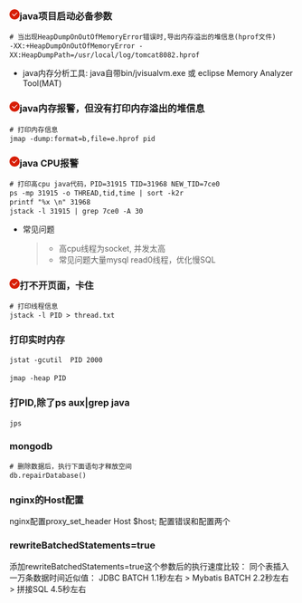 
### <img src="../../assets/18.png"/>java项目启动必备参数
~~~shell script
# 当出现HeapDumpOnOutOfMemoryError错误时,导出内存溢出的堆信息(hprof文件)
-XX:+HeapDumpOnOutOfMemoryError -XX:HeapDumpPath=/usr/local/log/tomcat8082.hprof
~~~
* java内存分析工具: java自带bin/jvisualvm.exe 或 eclipse Memory Analyzer Tool(MAT)

### <img src="../../assets/18.png"/>java内存报警，但没有打印内存溢出的堆信息
```shell script
# 打印内存信息
jmap -dump:format=b,file=e.hprof pid
```

### <img src="../../assets/18.png"/>java CPU报警
```shell script
# 打印高cpu java代码，PID=31915 TID=31968 NEW_TID=7ce0 
ps -mp 31915 -o THREAD,tid,time | sort -k2r
printf "%x \n" 31968
jstack -l 31915 | grep 7ce0 -A 30
```
* 常见问题
    > * 高cpu线程为socket, 并发太高
    > * 常见问题大量mysql read0线程，优化慢SQL

### <img src="../../assets/18.png"/>打不开页面，卡住
```shell script
# 打印线程信息
jstack -l PID > thread.txt
```

### 打印实时内存
```shell script
jstat -gcutil  PID 2000

jmap -heap PID

```

### 打PID,除了ps aux|grep java
```
jps
```

### mongodb
```shell script
# 删除数据后，执行下面语句才释放空间
db.repairDatabase()
```

### nginx的Host配置
nginx配置proxy_set_header  Host  $host;
配置错误和配置两个

### rewriteBatchedStatements=true 
添加rewriteBatchedStatements=true这个参数后的执行速度比较：
同个表插入一万条数据时间近似值：
JDBC BATCH 1.1秒左右 > Mybatis BATCH 2.2秒左右 > 拼接SQL 4.5秒左右






